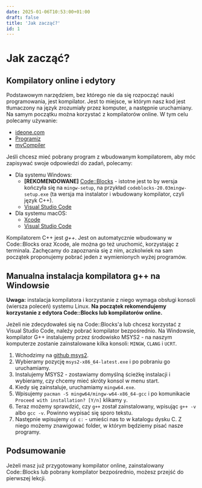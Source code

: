 ```yaml
---
date: 2025-01-06T10:53:00+01:00
draft: false
title: 'Jak zacząć?'
id: 1
---
```


# Jak zacząć?

## Kompilatory online i edytory

Podstawowym narzędziem, bez którego nie da się rozpocząć nauki programowania, jest kompilator. Jest to miejsce, w którym nasz kod jest tłumaczony na język zrozumiały przez komputer, a następnie uruchamiany. Na samym początku można korzystać z kompilatorów online. W tym celu polecamy używanie:

- [ideone.com](https://ideone.com/l/cpp)
- [Programiz](https://www.programiz.com/cpp-programming/online-compiler/)
- [myCompiler](https://www.mycompiler.io/new/cpp)

Jeśli chcesz mieć pobrany program z wbudowanym kompilatorem, aby móc zapisywać swoje odpowiedzi do zadań, polecamy:

- Dla systemu Windows:
  - **[REKOMENDOWANE]** [Code::Blocks](https://www.codeblocks.org) - istotne jest to by wersja kończyła się na `mingw-setup`, na przykład `codeblocks-20.03mingw-setup.exe` (ta wersja ma instalator i wbudowany kompilator, czyli język C++).
  - [Visual Studio Code](https://code.visualstudio.com)
- Dla systemu macOS:
  - [Xcode](https://developer.apple.com/xcode/)
  - [Visual Studio Code](https://code.visualstudio.com)

Kompilatorem C++ jest *g++*. Jest on automatycznie wbudowany w Code::Blocks oraz Xcode, ale można go też uruchomić, korzystając z terminala. Zachęcamy do zapoznania się z nim, aczkolwiek na sam początek proponujemy pobrać jeden z wymienionych wyżej programów.

## Manualna instalacja kompilatora g++ na Windowsie

**Uwaga:** instalacja kompilatora i korzystanie z niego wymaga obsługi konsoli (wiersza poleceń) systemu Linux. **Na początek rekomendujemy korzystanie z edytora Code::Blocks lub kompilatorów online.**

Jeżeli nie zdecydowałeś się na Code::Blocks'a lub chcesz korzystać z Visual Studio Code, należy pobrać kompilator bezpośrednio. Na Windowsie, kompilator G++ instalujemy przez środowisko MSYS2 - na naszym komputerze zostanie zainstalowane kilka konsoli: `MINGW`, `CLANG` i `UCRT`.

1. Wchodzimy na [github msys2](https://github.com/msys2/msys2-installer/releases/tag/nightly-x86_64).
2. Wybieramy pozycję `msys2-x86_64-latest.exe` i po pobraniu go uruchamiamy.
3. Instalujemy MSYS2 - zostawiamy domyślną ścieżkę instalacji i wybieramy, czy chcemy mieć skróty konsol w menu start.
4. Kiedy się zainstaluje, uruchamiamy `mingw64.exe`.
5. Wpisujemy `pacman -S mingw64/mingw-w64-x86_64-gcc` i po komunikacie `Proceed with installation? [Y/n]` klikamy `y`.
6. Teraz możemy sprawdzić, czy `g++` został zainstalowany, wpisując `g++ -v` albo `gcc -v`. Powinno wypisać się sporo tekstu.
7. Następnie wpisujemy `cd c:` - umieści nas to w katalogu dysku C. Z niego możemy znawigować folder, w którym będziemy pisać nasze programy.

## Podsumowanie

Jeżeli masz już przygotowany kompilator online, zainstalowany Code::Blocks lub pobrany kompilator bezpośrednio, możesz przejść do pierwszej lekcji.